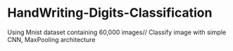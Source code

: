 # HandWriting-Digits-Classification
Using Mnist dataset containing 60,000 images//
Classify image with simple CNN, MaxPooling architecture
